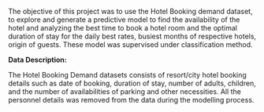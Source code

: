 The objective of this project was to use the Hotel Booking demand dataset, to explore and generate a predictive model to find the availability of the hotel and analyzing the best time to book a hotel room and the optimal duration of stay for the daily best rates, busiest months of respective hotels, origin of guests. 
These model was supervised under classification method.

**Data Description:** 

The Hotel Booking Demand datasets consists of resort/city hotel booking details such as date of booking, duration of stay, number of adults, children, and the number of availabilities of parking and other necessities.
All the personnel details was removed from the data during the modelling process.
